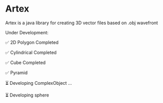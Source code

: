 # Artex
Artex is a java library for creating 3D vector files based on .obj wavefront

Under Development:

✅ 2D Polygon Completed

✅ Cylindrical Completed

✅ Cube Completed

✅ Pyramid
 
⏳ Developing ComplexObject  ...

⏳ Developing sphere 
